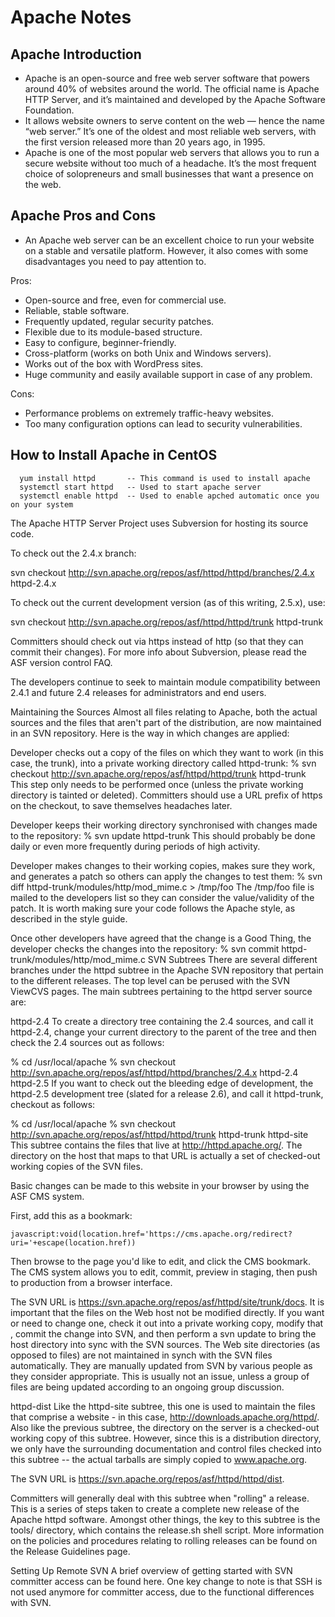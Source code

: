  # Apache Notes #

 ## Apache Introduction ##
 
 * Apache is an open-source and free web server software that powers around 40% of websites around the world. The official name is Apache HTTP Server, and it’s maintained and developed by the Apache Software Foundation.
 * It allows website owners to serve content on the web — hence the name “web server.” It’s one of the oldest and most reliable web servers, with the first version released more than 20 years ago, in 1995.
 * Apache is one of the most popular web servers that allows you to run a secure website without too much of a headache. It’s the most frequent choice of solopreneurs and small businesses that want a presence on the web.

 ## Apache Pros and Cons ##

 * An Apache web server can be an excellent choice to run your website on a stable and versatile platform. However, it also comes with some disadvantages you need to pay attention to.

 Pros:
   * Open-source and free, even for commercial use.
   * Reliable, stable software.
   * Frequently updated, regular security patches.
   * Flexible due to its module-based structure.
   * Easy to configure, beginner-friendly.
   * Cross-platform (works on both Unix and Windows servers).
   * Works out of the box with WordPress sites.
   * Huge community and easily available support in case of any problem.

 Cons:
   * Performance problems on extremely traffic-heavy websites.
   * Too many configuration options can lead to security vulnerabilities.

 ## How to Install Apache in CentOS ##

 ```
   yum install httpd       -- This command is used to install apache
   systemctl start httpd   -- Used to start apache server
   systemctl enable httpd  -- Used to enable apched automatic once you on your system
 ```
 
 
 The Apache HTTP Server Project uses Subversion for hosting its source code.

To check out the 2.4.x branch:

svn checkout http://svn.apache.org/repos/asf/httpd/httpd/branches/2.4.x httpd-2.4.x

To check out the current development version (as of this writing, 2.5.x), use:

svn checkout http://svn.apache.org/repos/asf/httpd/httpd/trunk httpd-trunk

Committers should check out via https instead of http (so that they can commit their changes). For more info about Subversion, please read the ASF version control FAQ.

The developers continue to seek to maintain module compatibility between 2.4.1 and future 2.4 releases for administrators and end users.

Maintaining the Sources
Almost all files relating to Apache, both the actual sources and the files that aren't part of the distribution, are now maintained in an SVN repository. Here is the way in which changes are applied:

Developer checks out a copy of the files on which they want to work (in this case, the trunk), into a private working directory called httpd-trunk:
% svn checkout http://svn.apache.org/repos/asf/httpd/httpd/trunk httpd-trunk
This step only needs to be performed once (unless the private working directory is tainted or deleted). Committers should use a URL prefix of https on the checkout, to save themselves headaches later.

Developer keeps their working directory synchronised with changes made to the repository:
% svn update httpd-trunk
This should probably be done daily or even more frequently during periods of high activity.

Developer makes changes to their working copies, makes sure they work, and generates a patch so others can apply the changes to test them:
% svn diff httpd-trunk/modules/http/mod_mime.c > /tmp/foo
The /tmp/foo file is mailed to the developers list so they can consider the value/validity of the patch. It is worth making sure your code follows the Apache style, as described in the style guide.

Once other developers have agreed that the change is a Good Thing, the developer checks the changes into the repository:
% svn commit httpd-trunk/modules/http/mod_mime.c
SVN Subtrees
There are several different branches under the httpd subtree in the Apache SVN repository that pertain to the different releases. The top level can be perused with the SVN ViewCVS pages. The main subtrees pertaining to the httpd server source are:

httpd-2.4
To create a directory tree containing the 2.4 sources, and call it httpd-2.4, change your current directory to the parent of the tree and then check the 2.4 sources out as follows:

% cd /usr/local/apache
% svn checkout http://svn.apache.org/repos/asf/httpd/httpd/branches/2.4.x httpd-2.4
httpd-2.5
If you want to check out the bleeding edge of development, the httpd-2.5 development tree (slated for a release 2.6), and call it httpd-trunk, checkout as follows:

% cd /usr/local/apache
% svn checkout http://svn.apache.org/repos/asf/httpd/httpd/trunk httpd-trunk
httpd-site
This subtree contains the files that live at http://httpd.apache.org/. The directory on the host that maps to that URL is actually a set of checked-out working copies of the SVN files.

Basic changes can be made to this website in your browser by using the ASF CMS system.

First, add this as a bookmark:

    javascript:void(location.href='https://cms.apache.org/redirect?uri='+escape(location.href))

Then browse to the page you'd like to edit, and click the CMS bookmark. The CMS system allows you to edit, commit, preview in staging, then push to production from a browser interface.

The SVN URL is https://svn.apache.org/repos/asf/httpd/site/trunk/docs. It is important that the files on the Web host not be modified directly. If you want or need to change one, check it out into a private working copy, modify that , commit the change into SVN, and then perform a svn update to bring the host directory into sync with the SVN sources. The Web site directories (as opposed to files) are not maintained in synch with the SVN files automatically. They are manually updated from SVN by various people as they consider appropriate. This is usually not an issue, unless a group of files are being updated according to an ongoing group discussion.

httpd-dist
Like the httpd-site subtree, this one is used to maintain the files that comprise a website - in this case, http://downloads.apache.org/httpd/. Also like the previous subtree, the directory on the server is a checked-out working copy of this subtree. However, since this is a distribution directory, we only have the surrounding documentation and control files checked into this subtree -- the actual tarballs are simply copied to www.apache.org.

The SVN URL is https://svn.apache.org/repos/asf/httpd/httpd/dist.

Committers will generally deal with this subtree when "rolling" a release. This is a series of steps taken to create a complete new release of the Apache httpd software. Amongst other things, the key to this subtree is the tools/ directory, which contains the release.sh shell script. More information on the policies and procedures relating to rolling releases can be found on the Release Guidelines page.

Setting Up Remote SVN
A brief overview of getting started with SVN committer access can be found here. One key change to note is that SSH is not used anymore for committer access, due to the functional differences with SVN.

